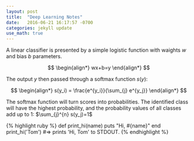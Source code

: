 ```yaml
---
layout: post
title:  "Deep Learning Notes"
date:   2016-06-21 16:17:57 -0700
categories: jekyll update
use_math: true
---
```


A linear classifier is presented by a simple logistic function with waights $w$ and bias $b$ parameters. 

$$
\begin{align*}
  wx+b=y
\end{align*}
$$

The output $y$ then passed through a softmax function $s(y)$: 

$$
\begin{align*}
  s(y_i) = \frac{e^{y_i}}{\sum_{j} e^{y_j}}
\end{align*}
$$

The softmax function will turn scores into probabilities. The identified class will have the highest probability, and the probability values of all classes add up to 1: $\sum_{j}^{n} s(y_j)=1$

{% highlight ruby %}
def print_hi(name)
  puts "Hi, #{name}"
end
print_hi('Tom')
#=> prints 'Hi, Tom' to STDOUT.
{% endhighlight %}

